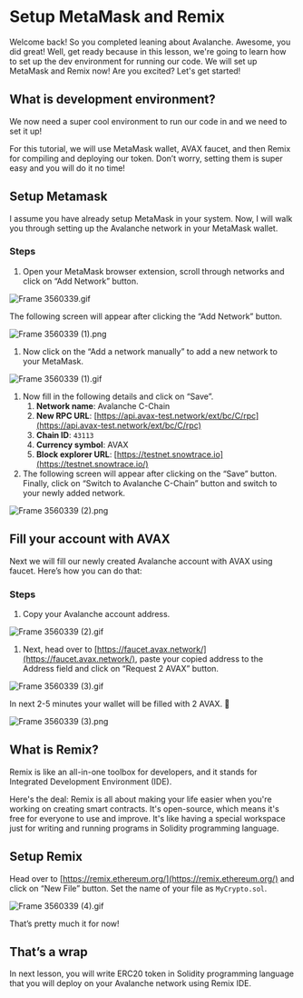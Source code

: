 # Setup MetaMask and Remix

Welcome back! So you completed leaning about Avalanche. Awesome, you did great! Well, get ready because in this lesson, we're going to learn how to set up the dev environment for running our code. We will set up MetaMask and Remix now! Are you excited? Let's get started!

## What is development environment?

We now need a super cool environment to run our code in and we need to set it up!

For this tutorial, we will use MetaMask wallet, AVAX faucet, and then Remix for compiling and deploying our token. Don’t worry, setting them is super easy and you will do it no time!

## Setup Metamask

I assume you have already setup MetaMask in your system. Now, I will walk you through setting up the Avalanche network in your MetaMask wallet.

### Steps

1. Open your MetaMask browser extension, scroll through networks and click on “Add Network” button.

![Frame 3560339.gif](https://github.com/0xmetaschool/Learning-Projects/blob/main/assests_for_all/assets_for_Avalanche_c1/Setup%20MetaMask%20and%20Remix/L3_Frame_3560339.gif?raw=true)

The following screen will appear after clicking the “Add Network” button.

![Frame 3560339 (1).png](<https://github.com/0xmetaschool/Learning-Projects/blob/main/assests_for_all/assets_for_Avalanche_c1/Setup%20MetaMask%20and%20Remix/L3_Frame_3560339_(1).png?raw=true>)

1. Now click on the “Add a network manually” to add a new network to your MetaMask.

![Frame 3560339 (1).gif](<https://github.com/0xmetaschool/Learning-Projects/blob/main/assests_for_all/assets_for_Avalanche_c1/Setup%20MetaMask%20and%20Remix/L3_Frame_3560339_(1).gif?raw=true>)

1. Now fill in the following details and click on “Save”.
   1. **Network name**: Avalanche C-Chain
   2. **New RPC URL**: [https://api.avax-test.network/ext/bc/C/rpc](https://api.avax-test.network/ext/bc/C/rpc)
   3. **Chain ID**: `43113`
   4. **Currency symbol**: AVAX
   5. **Block explorer URL**: [https://testnet.snowtrace.io](https://testnet.snowtrace.io/)
2. The following screen will appear after clicking on the “Save” button. Finally, click on “Switch to Avalanche C-Chain” button and switch to your newly added network.

![Frame 3560339 (2).png](<https://github.com/0xmetaschool/Learning-Projects/blob/main/assests_for_all/assets_for_Avalanche_c1/Setup%20MetaMask%20and%20Remix/L3_Frame_3560339_(2).png?raw=true>)

## Fill your account with AVAX

Next we will fill our newly created Avalanche account with AVAX using faucet. Here’s how you can do that:

### Steps

1. Copy your Avalanche account address.

![Frame 3560339 (2).gif](<https://github.com/0xmetaschool/Learning-Projects/blob/main/assests_for_all/assets_for_Avalanche_c1/Setup%20MetaMask%20and%20Remix/L3_Frame_3560339_(2).gif?raw=true>)

1. Next, head over to [https://faucet.avax.network/](https://faucet.avax.network/), paste your copied address to the Address field and click on “Request 2 AVAX” button.

![Frame 3560339 (3).gif](<https://github.com/0xmetaschool/Learning-Projects/blob/main/assests_for_all/assets_for_Avalanche_c1/Setup%20MetaMask%20and%20Remix/L3_Frame_3560339_(3).gif?raw=true>)

In next 2-5 minutes your wallet will be filled with 2 AVAX. 🎊

![Frame 3560339 (3).png](<https://github.com/0xmetaschool/Learning-Projects/blob/main/assests_for_all/assets_for_Avalanche_c1/Setup%20MetaMask%20and%20Remix/L3_Frame_3560339_(3).png?raw=true>)

## What is Remix?

Remix is like an all-in-one toolbox for developers, and it stands for Integrated Development Environment (IDE).

Here's the deal: Remix is all about making your life easier when you're working on creating smart contracts. It's open-source, which means it's free for everyone to use and improve. It's like having a special workspace just for writing and running programs in Solidity programming language.

## Setup Remix

Head over to [https://remix.ethereum.org/](https://remix.ethereum.org/) and click on “New File” button. Set the name of your file as `MyCrypto.sol`.

![Frame 3560339 (4).gif](<https://github.com/0xmetaschool/Learning-Projects/blob/main/assests_for_all/assets_for_Avalanche_c1/Setup%20MetaMask%20and%20Remix/L3_Frame_3560339_(4).gif?raw=true>)

That’s pretty much it for now!

## That’s a wrap

In next lesson, you will write ERC20 token in Solidity programming language that you will deploy on your Avalanche network using Remix IDE.
